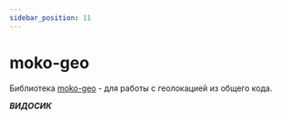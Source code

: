 ```yaml
---
sidebar_position: 11
---
```


# moko-geo

Библиотека [moko-geo](https://github.com/icerockdev/moko-geo) - для работы с геолокацией из общего кода.

***ВИДОСИК***
